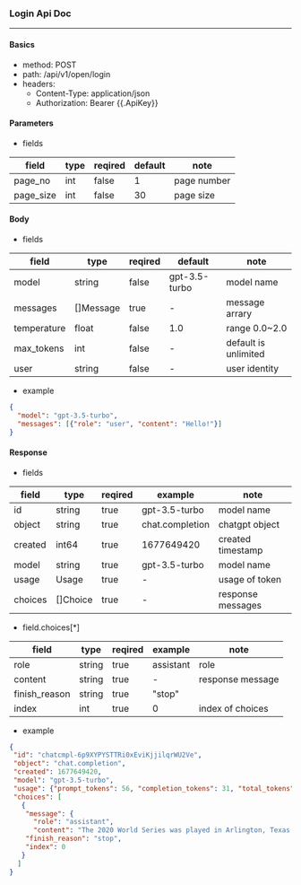 ### Login Api Doc
---

#### Basics
- method: POST
- path: /api/v1/open/login
- headers:
  - Content-Type: application/json
  - Authorization: Bearer {{.ApiKey}}

#### Parameters
- fields

| field   | type    | reqired | default | note   |
| ------- | ------- | ------- | ------- | ------ |
| page_no   | int | false   | 1       | page number |
| page_size | int | false   | 30      | page size   |

#### Body
- fields

| field   | type    | reqired | default | note   |
| ------- | ------- | ------- | ------- | ------ |
| model       | string    | false   | gpt-3.5-turbo | model name     |
| messages    | []Message | true    | -             | message arrary |
| temperature | float     | false   | 1.0           | range 0.0~2.0  |
| max_tokens  | int       | false   | -             | default is unlimited |
| user        | string    | false   | -             | user identity   |

- example
```json
{
  "model": "gpt-3.5-turbo",
  "messages": [{"role": "user", "content": "Hello!"}]
}
```

#### Response
- fields

| field   | type    | reqired | example | note   |
| ------- | ------- | ------- | ------- | ------ |
| id      | string  | true   | gpt-3.5-turbo   | model name     |
| object  | string  | true   | chat.completion | chatgpt object |
| created | int64   | true   | 1677649420      | created timestamp |
| model   | string  | true   | gpt-3.5-turbo   | model name |
| usage   | Usage   | true   | -               | usage of token   |
| choices | []Choice | true  | -               | response messages |

- field.choices[*]

| field         | type    | reqired | example | note   |
| -------       | ------- | ------- | ------- | ------ |
| role          | string  | true   | assistant | role     |
| content       | string  | true   | -         | response message |
| finish_reason | string  | true   | "stop"    | |
| index         | int     | true   | 0         | index of choices |

- example
```json
{
 "id": "chatcmpl-6p9XYPYSTTRi0xEviKjjilqrWU2Ve",
 "object": "chat.completion",
 "created": 1677649420,
 "model": "gpt-3.5-turbo",
 "usage": {"prompt_tokens": 56, "completion_tokens": 31, "total_tokens": 87},
 "choices": [
   {
    "message": {
      "role": "assistant",
      "content": "The 2020 World Series was played in Arlington, Texas at the Globe Life Field, which was the new home stadium for the Texas Rangers."},
    "finish_reason": "stop",
    "index": 0
   }
  ]
}
```
